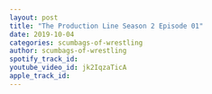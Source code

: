 ```yaml
---
layout: post
title: "The Production Line Season 2 Episode 01"
date: 2019-10-04
categories: scumbags-of-wrestling
author: scumbags-of-wrestling
spotify_track_id: 
youtube_video_id: jk2IqzaTicA
apple_track_id: 
---
```

